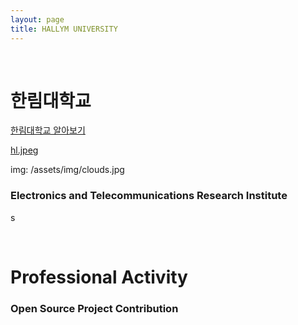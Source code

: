 ```yaml
---
layout: page
title: HALLYM UNIVERSITY
---
```


<br/>


# 한림대학교
[한림대학교 알아보기](https://www.hallym.ac.kr)
	
[hl.jpeg](file:///Users/ugenie/Downloads/html5up-massively/images/hl.jpeg)

img: /assets/img/clouds.jpg

### Electronics and Telecommunications Research Institute
s

<br/>

# Professional Activity

### Open Source Project Contribution


### 

### 

###

### 


<br/>


